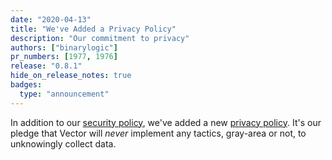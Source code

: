 ```yaml
---
date: "2020-04-13"
title: "We've Added a Privacy Policy"
description: "Our commitment to privacy"
authors: ["binarylogic"]
pr_numbers: [1977, 1976]
release: "0.8.1"
hide_on_release_notes: true
badges:
  type: "announcement"
---
```


In addition to our [security policy][urls.vector_security_policy], we've added
a new [privacy policy][urls.vector_privacy_policy]. It's our pledge that Vector
will _never_ implement any tactics, gray-area or not, to unknowingly collect
data.

[urls.vector_privacy_policy]: https://github.com/vectordotdev/vector/blob/master/PRIVACY.md
[urls.vector_security_policy]: https://github.com/vectordotdev/vector/security/policy
